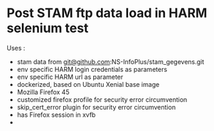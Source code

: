 # Post STAM ftp data load in HARM selenium test

Uses :

- stam data from git@github.com:NS-InfoPlus/stam_gegevens.git
- env specific HARM login credentials as parameters
- env specific HARM url as parameter
- dockerized, based on Ubuntu Xenial base image
- Mozilla Firefox 45
- customized firefox profile for security error circumvention
- skip_cert_error plugin for security error circumvention
- has Firefox session in xvfb
- 
